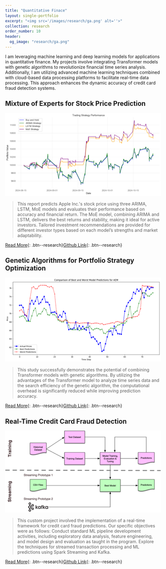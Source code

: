 ```yaml
---
title: "Quantitative Finace"
layout: single-portfolio
excerpt: "<img src='/images/research/ga.png' alt=''>"
collection: research
order_number: 10
header: 
  og_image: "research/ga.png"
---
```



I am leveraging machine learning and deep learning models for applications in quantitative finance. My projects involve integrating Transformer models with genetic algorithms to revolutionize financial time series analysis. Additionally, I am utilizing advanced machine learning techniques combined with cloud-based data processing platforms to facilitate real-time data processing. This approach enhances the dynamic accuracy of credit card fraud detection systems.


## Mixture of Experts for Stock Price Prediction

![](/images/research/spp.png)

> This report predicts Apple Inc.'s stock price using three ARIMA, LSTM, MoE models and evaluates their performance based on accuracy and financial return. The MoE model, combining ARIMA and LSTM, delivers the best returns and stability, making it ideal for active investors. Tailored investment recommendations are provided for different investor types based on each model’s strengths and market adaptability.


[Read More](/files/pdf/research/spp.pdf){: .btn--research}[Github Link](https://github.com/SigaoLi/UB_DA_Stock_Price_Prediction){: .btn--research} 


## Genetic Algorithms for Portfolio Strategy Optimization

![](/images/research/ga.png)

> This study successfully demonstrates the potential of combining Transformer models with genetic algorithms. By utilizing the advantages of the Transformer model to analyze time series data and the search efficiency of the genetic algorithm, the computational overhead is significantly reduced while improving prediction accuracy.


[Read More](/files/pdf/research/ga.pdf){: .btn--research}[Github Link](https://github.com/SigaoLi/UT_AI_Portfolio_Strategy_Optimization){: .btn--research} 


## Real-Time Credit Card Fraud Detection

![](/images/research/credit.png)

> This custom project involved the implementation of a real-time framework for credit card fraud predictions. Our specific objectives were as follows: Conduct standard ML pipeline development activities, including exploratory data analysis, feature engineering, and model design and evaluation as taught in the program. Explore the techniques for streamed transaction processing and ML predictions using Spark Streaming and Kafka.


[Read More](/files/pdf/research/credit.pdf){: .btn--research}[Github Link](https://github.com/SigaoLi/UW_BD_Credit_Card_Fraud_Detection){: .btn--research} 